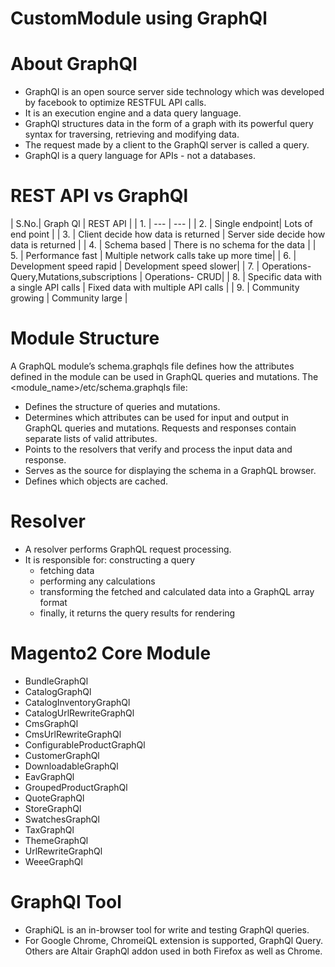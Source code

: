 # CustomModule using GraphQl

# About GraphQl

* GraphQl is an open source server side technology which was developed by facebook to optimize RESTFUL API calls.
* It is an execution engine and a data query language.
* GraphQl structures data in the form of a graph with its powerful query syntax for traversing, retrieving and modifying data.
* The request made by a client to the GraphQl server is called a query.
* GraphQl is a query language for APIs - not a databases.

# REST API vs GraphQl


| S.No.| Graph Ql | REST API |
| 1. | --- | --- |
| 2. | Single endpoint| Lots of end point |
| 3. | Client decide how data is returned | Server side decide how data is returned |
| 4. | Schema based | There is no schema for the data |
| 5. | Performance fast | Multiple network calls take up more time|
| 6. | Development speed rapid | Development speed slower|
| 7. | Operations- Query,Mutations,subscriptions | Operations- CRUD|
| 8. | Specific data with a single API calls | Fixed data with multiple API calls |
| 9. | Community growing | Community large |

# Module Structure

A GraphQL module’s schema.graphqls file defines how the attributes defined in the module can be used in GraphQL queries and mutations.
The <module_name>/etc/schema.graphqls file:
* Defines the structure of queries and mutations.
* Determines which attributes can be used for input and output in GraphQL queries and mutations. Requests and responses contain separate lists of valid attributes.
* Points to the resolvers that verify and process the input data and response.
* Serves as the source for displaying the schema in a GraphQL browser.
* Defines which objects are cached.
            
# Resolver

*  A resolver performs GraphQL request processing.
* It is responsible for: 
  constructing a query 
  * fetching data
  * performing any calculations 
  * transforming the fetched and calculated data into a GraphQL array format
  * finally, it returns the query results for rendering


# Magento2 Core Module

* BundleGraphQl
* CatalogGraphQl
* CatalogInventoryGraphQl
* CatalogUrlRewriteGraphQl
* CmsGraphQl
* CmsUrlRewriteGraphQl
* ConfigurableProductGraphQl
* CustomerGraphQl
* DownloadableGraphQl
* EavGraphQl
* GroupedProductGraphQl
* QuoteGraphQl
* StoreGraphQl
* SwatchesGraphQl
* TaxGraphQl
* ThemeGraphQl
* UrlRewriteGraphQl
* WeeeGraphQl

# GraphQl Tool

* GraphiQL is an in-browser tool for write and testing GraphQl queries.
* For Google Chrome, ChromeiQL extension is supported, GraphQl Query. Others are Altair GraphQl addon used in both Firefox as well as Chrome.

